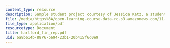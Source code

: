 ```yaml
---
content_type: resource
description: Sample student project courtesy of Jessica Katz, a student in the course.
file: /media/https%3A/open-learning-course-data-rc.s3.amazonaws.com/11-967-special-studies-in-urban-studies-and-planning-economic-development-planning-skills-january-iap-2007/6a8b614b8876b69423b120b415f6d0e9_hartford_fin_rep.pdf
file_type: application/pdf
resourcetype: Document
title: hartford_fin_rep.pdf
uid: 6a8b614b-8876-b694-23b1-20b415f6d0e9
---
```

